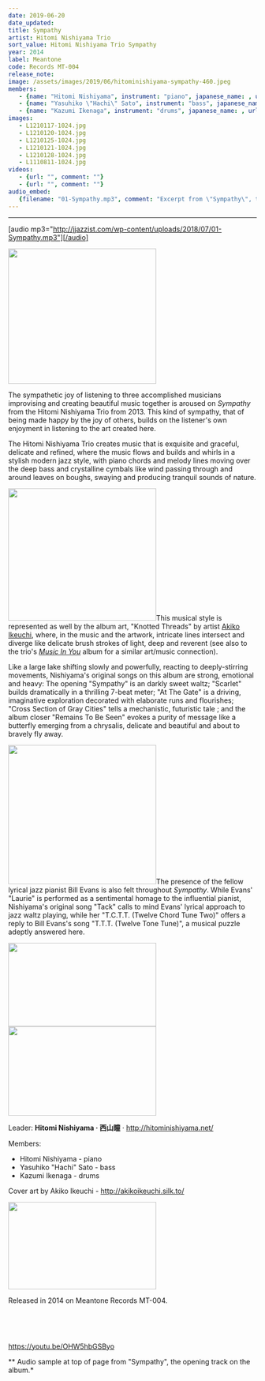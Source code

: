 ```yaml
---
date: 2019-06-20
date_updated: 
title: Sympathy
artist: Hitomi Nishiyama Trio
sort_value: Hitomi Nishiyama Trio Sympathy
year: 2014
label: Meantone
code: Records MT-004
release_note: 
image: /assets/images/2019/06/hitominishiyama-sympathy-460.jpeg
members:
   - {name: "Hitomi Nishiyama", instrument: "piano", japanese_name: , url: ""}
   - {name: "Yasuhiko \"Hachi\" Sato", instrument: "bass", japanese_name: , url: ""}
   - {name: "Kazumi Ikenaga", instrument: "drums", japanese_name: , url: ""}
images: 
   - L1210117-1024.jpg
   - L1210120-1024.jpg
   - L1210125-1024.jpg
   - L1210121-1024.jpg
   - L1210128-1024.jpg
   - L1110811-1024.jpg
videos: 
   - {url: "", comment: ""}
   - {url: "", comment: ""}
audio_embed:
   {filename: "01-Sympathy.mp3", comment: "Excerpt from \"Sympathy\", the opening track on the album:"}
---
```

---
[audio mp3="http://jjazzist.com/wp-content/uploads/2018/07/01-Sympathy.mp3"][/audio]

<a href="http://www.jjazzist.com/wp-content/uploads/2018/07/L1210117.jpg"><img class="alignright size-medium wp-image-2209" src="http://www.jjazzist.com/wp-content/uploads/2018/07/L1210117-300x274.jpg" alt="" width="300" height="274" /></a>

The sympathetic joy of listening to three accomplished musicians improvising and creating beautiful music together is aroused on *Sympathy* from the Hitomi Nishiyama Trio from 2013. This kind of sympathy, that of being made happy by the joy of others, builds on the listener's own enjoyment in listening to the art created here.

The Hitomi Nishiyama Trio creates music that is exquisite and graceful, delicate and refined, where the music flows and builds and whirls in a stylish modern jazz style, with piano chords and melody lines moving over the deep bass and crystalline cymbals like wind passing through and around leaves on boughs, swaying and producing tranquil sounds of nature.

<a href="http://www.jjazzist.com/wp-content/uploads/2018/07/L1210120.jpg"><img class="size-medium wp-image-2210 alignright" src="http://www.jjazzist.com/wp-content/uploads/2018/07/L1210120-300x268.jpg" alt="" width="300" height="268" /></a>This musical style is represented as well by the album art, "Knotted Threads" by artist <a href="http://akikoikeuchi.silk.to/">Akiko Ikeuchi</a>, where, in the music and the artwork, intricate lines intersect and diverge like delicate brush strokes of light, deep and reverent (see also to the trio's <a href="http://jjazzist.com/album/hitomi-nishiyama-trio-music-in-you/">*Music In You*</a> album for a similar art/music connection).

Like a large lake shifting slowly and powerfully, reacting to deeply-stirring movements, Nishiyama's original songs on this album are strong, emotional and heavy: The opening "Sympathy" is an darkly sweet waltz; "Scarlet" builds dramatically in a thrilling 7-beat meter; "At The Gate" is a driving, imaginative exploration decorated with elaborate runs and flourishes; "Cross Section of Gray Cities" tells a mechanistic, futuristic tale ; and the album closer "Remains To Be Seen" evokes a purity of message like a butterfly emerging from a chrysalis, delicate and beautiful and about to bravely fly away.

<a href="http://www.jjazzist.com/wp-content/uploads/2018/07/L1210125.jpg"><img class="size-medium wp-image-2212 alignright" src="http://www.jjazzist.com/wp-content/uploads/2018/07/L1210125-300x282.jpg" alt="" width="300" height="282" /></a>The presence of the fellow lyrical jazz pianist Bill Evans is also felt throughout *Sympathy*. While Evans' "Laurie" is performed as a sentimental homage to the influential pianist, Nishiyama's original song "Tack" calls to mind Evans' lyrical approach to jazz waltz playing, while her "T.C.T.T. (Twelve Chord Tune Two)" offers a reply to Bill Evans's song "T.T.T. (Twelve Tone Tune)", a musical puzzle adeptly answered here.

<a href="http://www.jjazzist.com/wp-content/uploads/2018/07/L1210121.jpg"><img class="alignnone size-medium wp-image-2211" src="http://www.jjazzist.com/wp-content/uploads/2018/07/L1210121-300x169.jpg" alt="" width="300" height="169" /></a><a href="http://www.jjazzist.com/wp-content/uploads/2018/07/L1210128.jpg"><img class="alignnone size-medium wp-image-2208" src="http://www.jjazzist.com/wp-content/uploads/2018/07/L1210128-300x181.jpg" alt="" width="300" height="181" /></a>

Leader: <strong>Hitomi Nishiyama · 西山瞳</strong> · <a href="http://hitominishiyama.net/">http://hitominishiyama.net/</a>

Members:
<ul>
 	<li>Hitomi Nishiyama - piano</li>
 	<li>Yasuhiko "Hachi" Sato - bass</li>
 	<li>Kazumi Ikenaga - drums</li>
</ul>
Cover art by Akiko Ikeuchi - <a href="http://akikoikeuchi.silk.to/">http://akikoikeuchi.silk.to/</a>

<a href="http://www.jjazzist.com/wp-content/uploads/2018/07/L1110811.jpg"><img class="alignright size-medium wp-image-2207" src="http://www.jjazzist.com/wp-content/uploads/2018/07/L1110811-300x177.jpg" alt="" width="300" height="177" /></a>

Released in 2014 on Meantone Records MT-004.

&nbsp;

&nbsp;

https://youtu.be/OHW5hbGSByo

** Audio sample at top of page from "Sympathy", the opening track on the album.*


